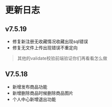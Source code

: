# 更新日志

## v7.5.19

- 修复新注册无收藏情况收藏出现sql错误
- 修复无文件上传出现错误不重定向
> 其他的validate校验前端验证你们再看看怎么做

## V7.5.18

- 新增发布商品功能
- 新增删除商品时候删除商品图片
- 个人中心新增退出功能

